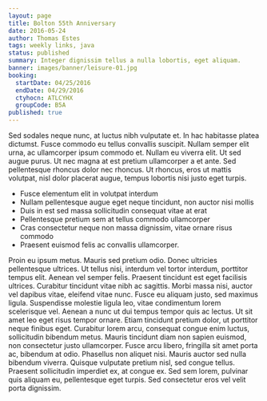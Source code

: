 ```yaml
---
layout: page
title: Bolton 55th Anniversary
date: 2016-05-24
author: Thomas Estes
tags: weekly links, java
status: published
summary: Integer dignissim tellus a nulla lobortis, eget aliquam.
banner: images/banner/leisure-01.jpg
booking:
  startDate: 04/25/2016
  endDate: 04/29/2016
  ctyhocn: ATLCYHX
  groupCode: B5A
published: true
---
```

Sed sodales neque nunc, at luctus nibh vulputate et. In hac habitasse platea dictumst. Fusce commodo eu tellus convallis suscipit. Nullam semper elit urna, ac ullamcorper ipsum commodo et. Nullam eu viverra elit. Ut sed augue purus. Ut nec magna at est pretium ullamcorper a et ante. Sed pellentesque rhoncus dolor nec rhoncus. Ut rhoncus, eros ut mattis volutpat, nisl dolor placerat augue, tempus lobortis nisi justo eget turpis.

* Fusce elementum elit in volutpat interdum
* Nullam pellentesque augue eget neque tincidunt, non auctor nisi mollis
* Duis in est sed massa sollicitudin consequat vitae at erat
* Pellentesque pretium sem at tellus commodo ullamcorper
* Cras consectetur neque non massa dignissim, vitae ornare risus commodo
* Praesent euismod felis ac convallis ullamcorper.

Proin eu ipsum metus. Mauris sed pretium odio. Donec ultricies pellentesque ultrices. Ut tellus nisi, interdum vel tortor interdum, porttitor tempus elit. Aenean vel semper felis. Praesent tincidunt est eget facilisis ultrices. Curabitur tincidunt vitae nibh ac sagittis. Morbi massa nisi, auctor vel dapibus vitae, eleifend vitae nunc. Fusce eu aliquam justo, sed maximus ligula. Suspendisse molestie ligula leo, vitae condimentum lorem scelerisque vel. Aenean a nunc ut dui tempus tempor quis ac lectus. Ut sit amet leo eget risus tempor ornare. Etiam tincidunt pretium dolor, ut porttitor neque finibus eget. Curabitur lorem arcu, consequat congue enim luctus, sollicitudin bibendum metus.
Mauris tincidunt diam non sapien euismod, non consectetur justo ullamcorper. Fusce arcu libero, fringilla sit amet porta ac, bibendum at odio. Phasellus non aliquet nisi. Mauris auctor sed nulla bibendum viverra. Quisque vulputate pretium nisl, sed congue tellus. Praesent sollicitudin imperdiet ex, at congue ex. Sed sem lorem, pulvinar quis aliquam eu, pellentesque eget turpis. Sed consectetur eros vel velit porta dignissim.
